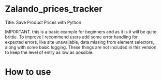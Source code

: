 # Zalando_prices_tracker
 Title: Save Product Prices with Python  

IMPORTANT. this is a basic example for beginners and as it is it will be quite brittle. To improve I recommend users add some error handling for expected errors, like site unavailable, data missing from element selectors, along with some basic logging. These things are not included in this version to keep the level of entry as low as possible. 

<h1>How to use</h1>
<ol dir="auto>
 <li> Install requirements using terminal or command line. You should run this command pip install -r requirements.txt. </li>
 <li> Run the script: <code> python prices_tracker.py </code> </li>
</ol>
